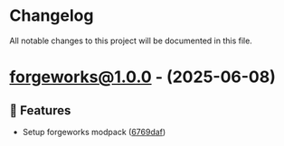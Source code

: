 # Changelog

All notable changes to this project will be documented in this file.

# [forgeworks@1.0.0](https://github.com/jaronz/forgeworks/tree/forgeworks@1.0.0) - (2025-06-08)

## 🚀 Features

- Setup forgeworks modpack ([6769daf](https://github.com/jaronz/forgeworks/commit/6769daf682fad8c60db3899966620a0800226d57))
